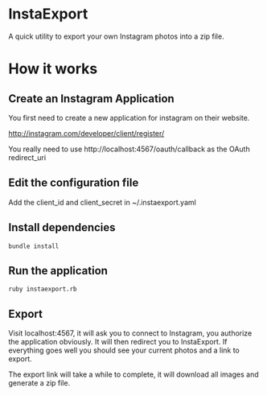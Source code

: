 # InstaExport

A quick utility to export your own Instagram photos into a zip file.

# How it works

## Create an Instagram Application

You first need to create a new application for instagram on their website.

http://instagram.com/developer/client/register/

You really need to use http://localhost:4567/oauth/callback as the OAuth redirect_uri

## Edit the configuration file

Add the client_id and client_secret in ~/.instaexport.yaml

## Install dependencies

    bundle install

## Run the application

    ruby instaexport.rb

## Export

Visit localhost:4567, it will ask you to connect to Instagram, you authorize the application obviously. It will then redirect you to InstaExport. If everything goes well you should see your current photos and a link to export.

The export link will take a while to complete, it will download all images and generate a zip file.
